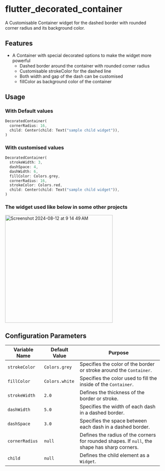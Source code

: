 # flutter_decorated_container
A Customisable Container widget for the dashed border with rounded corner radius and its background
color.

## Features
- A Container with special decorated options to make the widget more powerful
  - Dashed border around the container with rounded corner radius
  - Customisable strokeColor for the dashed line
  - Both width and gap of the dash can be customised
  - fillColor as background color of the container

## Usage
### With Default values
```dart
DecoratedContainer(
  cornerRadius: 16,
  child: Center(child: Text("sample child widget")),
)
```

### With customised values
```dart
DecoratedContainer(
  strokeWidth: 3,
  dashSpace: 4,
  dashWidth: 6,
  fillColor: Colors.grey,
  cornerRadius: 16,
  strokeColor: Colors.red,
  child: Center(child: Text("sample child widget")),
)
```
### The widget used like below in some other projects
<img width="350" alt="Screenshot 2024-08-12 at 9 14 49 AM" src="https://github.com/user-attachments/assets/d7f73ea2-2d0e-4277-9e2c-a059c895b251">

## Configuration Parameters
| Variable Name  | Default Value | Purpose                                                                                      |
|----------------|---------------|----------------------------------------------------------------------------------------------|
| `strokeColor`  | `Colors.grey`| Specifies the color of the border or stroke around the `Container`.                           |
| `fillColor`    | `Colors.white`| Specifies the color used to fill the inside of the  `Container`.                             |
| `strokeWidth`  | `2.0`         | Defines the thickness of the border or stroke.                                               |
| `dashWidth`    | `5.0`         | Specifies the width of each dash in a dashed border.                                         |
| `dashSpace`    | `3.0`         | Specifies the space between each dash in a dashed border.                                    |
| `cornerRadius` | `null`        | Defines the radius of the corners for rounded shapes. If `null`, the shape has sharp corners.|
| `child`        | `null`        | Defines the child element as a `Widget`.                                                     |
